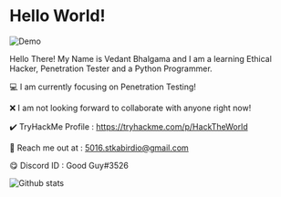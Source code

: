 # Hello World!

![Demo](https://media.giphy.com/media/YQitE4YNQNahy/giphy.gif)

Hello There! My Name is Vedant Bhalgama and I am a learning Ethical Hacker, Penetration Tester and a Python Programmer.

💻 I am currently focusing on Penetration Testing!
 
❌ I am not looking forward to collaborate with anyone right now!

✔️ TryHackMe Profile : https://tryhackme.com/p/HackTheWorld

💬 Reach me out at : 5016.stkabirdio@gmail.com 

😋 Discord ID : Good Guy#3526


![Github stats](https://github-readme-stats.vercel.app/api?username=Vedant-Bhalgama)
